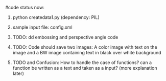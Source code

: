 #code status now:

1. python createdata1.py (dependency: PIL)

2. sample input file: config.xml

3. TODO: dd embossing and perspective angle code

4. TODO: Code should save two images: A color image with text on the image and 
a BW image containing text in black over white background

5. TODO and Confusion: How to handle the case of functions? can a function be written as a text and taken as a input? (more explanation later)

